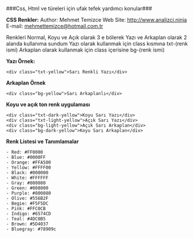 ###Css, Html ve türeleri için ufak tefek yardımcı konular###

**CSS Renkler:**
Author: Mehmet Temizce
Web Site: http://www.analizci.ninja
E-mail: mehmettemizce@hotmail.com.tr

Renkleri Normal, Koyu ve Açık olarak 3 e bölerek Yazı ve Arkaplan olarak 2 alanda kullanıma sundum
Yazı olarak kullanmak için class kısmına txt-(renk ismi)
Arkaplan olarak kullanmak için class içerisine bg-(renk ismi) 

**Yazı Örnek:**
```
<div class="txt-yellow">Sarı Renkli Yazı</div>
```

**Arkaplan Örnek**
```
<div class="bg-yellow">Sarı Arkaplanlı</div>
```

**Koyu ve açık ton renk uygulaması**
```
<div class="txt-dark-yellow">Koyu Sarı Yazı</div>
<div class="txt-light-yellow">Açık Sarı Yazı</div>
<div class="bg-light-yellow">Açık Sarı Arkaplan</div>
<div class="bg-dark-yellow">Koyu Sarı Arkaplan</div>
```

**Renk Listesi ve Tanımlamalar**
 ```
 - Red: #FF0000
 - Blue: #0000FF
 - Orange: #FFA500
 - Yellow: #FFFF00
 - Black: #000000
 - White: #FFFFFF
 - Gray: #808080
 - Green: #008000
 - Purple: #800080
 - Olive: #556B2F
 - Begie: #F5F5DC
 - Pink: #FFC0CB
 - Indigo: #6574CD
 - Teal: #4DC0B5
 - Brown: #5D4037
 - Bluegray: #78909c
```
